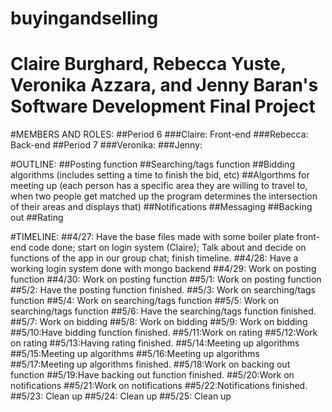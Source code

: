 buyingandselling
==============
Claire Burghard, Rebecca Yuste, Veronika Azzara, and Jenny Baran's Software Development Final Project
==============

#MEMBERS AND ROLES:
##Period 6
###Claire: Front-end
###Rebecca: Back-end
##Period 7
###Veronika:
###Jenny:

#OUTLINE:
##Posting function
##Searching/tags function
##Bidding algorithms (includes setting a time to finish the bid, etc) 
##Algorthms for meeting up (each person has a specific area they are willing to travel to, when two people get matched up the program determines the intersection of their areas and displays that) 
##Notifications
##Messaging
##Backing out
##Rating


#TIMELINE:
##4/27: Have the base files made with some boiler plate front-end code done; start on login system (Claire); Talk about and decide on functions of the app in our group chat; finish timeline. 
##4/28: Have a working login system done with mongo backend
##4/29: Work on posting function
##4/30: Work on posting function
##5/1: Work on posting function
##5/2: Have the posting function finished.
##5/3: Work on searching/tags function
##5/4: Work on searching/tags function
##5/5: Work on searching/tags function 
##5/6: Have the searching/tags function finished.
##5/7: Work on bidding
##5/8: Work on bidding
##5/9: Work on bidding 
##5/10:Have bidding function finished.
##5/11:Work on rating
##5/12:Work on rating
##5/13:Having rating finished.
##5/14:Meeting up algorithms
##5/15:Meeting up algorithms
##5/16:Meeting up algorithms
##5/17:Meeting up algorithms finished.
##5/18:Work on backing out function
##5/19:Have backing out function finished. 
##5/20:Work on notifications
##5/21:Work on notifications
##5/22:Notifications finished.
##5/23: Clean up
##5/24: Clean up 
##5/25: Clean up 

